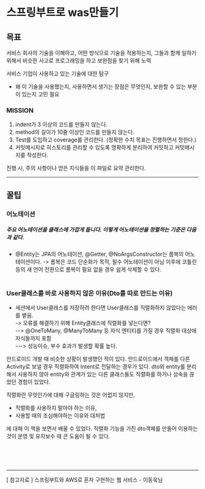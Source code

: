 # 스프링부트로 was만들기


## 목표
서비스 회사의 기술을 이해하고, 어떤 방식으로 기술을 적용하는지, 그들과 함께 일하기 위해서 비슷한 사고로 프로그래밍을 하고 보완점을 찾기 위해 노력

 서비스 기업이 사용하고 있는 기술에 대한 탐구
 - 왜 이 기술을 사용했는지, 사용하면서 생기는 장점은 무엇인지, 보완할 수 있는 부분이 있는지 고민 필요
 

### MISSION
1. indent가 3 이상의 코드를 만들지 않는다.
2. method의 길이가 10줄 이상인 코드를 만들지 않는다.
3. Test를 도입하고 coverage를 관리한다. (정확한 수치 목표는 진행하면서 정한다.)
4. 커밋메시지로 히스토리를 관리할 수 있도록 명확하게 분리하여 커밋하고 커밋메시지를 작성한다.


진행 시, 주의 사항이나 얻은 지식들을 이 파일로 요약 관리한다.

<hr>

## 꿀팁

### 어노테이션
##### 주요 어노테이션을 클래스에 가깝게 둡니다. 이렇게 어노테이션을 정렬하는 기준은 다음과 같다.
- @Entity는 JPA의 어노테이션, @Getter, @NoArgsConstructor는 롬복의 어노테이션이다. -> 롬복은 코드 단순화가 목적, 필수 어노테이션이 아님
이후에 코틀린 등의 새 언어 전환으로 롬복이 필요 없을 경우 쉽게 삭제할 수 있다.
<br><br>

### User클래스를 바로 사용하지 않은 이유(Dto를 따로 만드는 이유)
- 세션에서 User클래스를 저장하려 한다면 User클래스를 직렬화하지 않았다는 에러를 뱉음.<br>
-> 오류를 해결하기 위해 Entity클래스에 직렬화를 넣는다면? <br>
--> @OneToMany, @ManyToMany 등 자식 엔티티를 가질 경우 직렬화 대상에 자식들까지 포함 <br>
---> 성능이슈, 부수 효과가 발생할 확률 높다.

안드로이드 개발 때 비슷한 상황이 발생했던 적이 있다. 안드로이드에서 객체를 다른 Activity로 보낼 경우 직렬화하여 Intent로 전달하는 경우가 있다.
dto와 entity를 분리해서 사용하지 않아 entity와 관계가 있는 다른 클래스들도 직렬화를 하거나 상속을 끊었던 경험이 있었다.

직렬화란 무엇인가에 대해 구글링하는 것은 어렵지 않지만, 
* 직렬화를 사용하지 말아야 하는 이유, 
* 사용할 때의 조심해야하는 이유와 대처법

에 대해 이 책을 보면서 배울 수 있었다.
 직렬화 기능을 가진 dto객체를 만들어 이용하는 것이 운영 및 유지보수 때 큰 도움이 될 수 있다.

<br>
<br>
<br>


<hr>
[ 참고자료 ] 스프링부트와 AWS로 혼자 구현하는 웹 서비스 - 이동욱님
